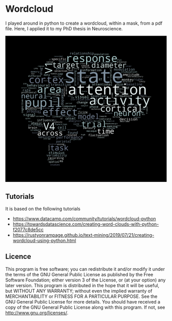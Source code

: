 # Wordcloud

I played around in python to create a wordcloud, within a mask, from a pdf file. 
Here, I applied it to my PhD thesis in Neuroscience.  

![alt text](/thesis_wordmap_bone.png "Brain wordcloud")

## Tutorials
It is based on the following tutorials

* https://www.datacamp.com/community/tutorials/wordcloud-python
* https://towardsdatascience.com/creating-word-clouds-with-python-f2077c8de5cc
* https://rustyonrampage.github.io/text-mining/2019/07/21/creating-wordcloud-using-python.html


## Licence

This program is free software; you can redistribute it and/or modify it under the terms of the GNU General Public License as published by the Free Software Foundation; either version 3 of the License, or (at your option) any later version.
This program is distributed in the hope that it will be useful, but WITHOUT ANY WARRANTY; without even the implied warranty of MERCHANTABILITY or FITNESS FOR A PARTICULAR PURPOSE. See the GNU General Public License for more details.
You should have received a copy of the GNU General Public License along with this program. If not, see http://www.gnu.org/licenses/.